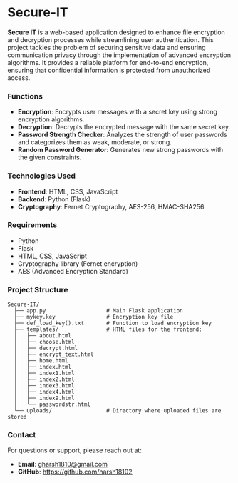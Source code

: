 # Secure-IT

**Secure IT** is a web-based application designed to enhance file encryption and decryption processes while streamlining user authentication. This project tackles the problem of securing sensitive data and ensuring communication privacy through the implementation of advanced encryption algorithms. It provides a reliable platform for end-to-end encryption, ensuring that confidential information is protected from unauthorized access.

### Functions
- **Encryption**: Encrypts user messages with a secret key using strong encryption algorithms.
- **Decryption**: Decrypts the encrypted message with the same secret key.
- **Password Strength Checker**: Analyzes the strength of user passwords and categorizes them as weak, moderate, or strong.
- **Random Password Generator**: Generates new strong passwords with the given constraints.

### Technologies Used
- **Frontend**: HTML, CSS, JavaScript
- **Backend**: Python (Flask)
- **Cryptography**: Fernet Cryptography, AES-256, HMAC-SHA256

### Requirements
- Python
- Flask
- HTML, CSS, JavaScript
- Cryptography library (Fernet encryption)
- AES (Advanced Encryption Standard)

### Project Structure
```
Secure-IT/
  ├── app.py                   # Main Flask application
  ├── mykey.key                # Encryption key file
  ├── def_load_key().txt       # Function to load encryption key
  ├── templates/               # HTML files for the frontend:
  │   ├── about.html
  │   ├── choose.html
  │   ├── decrypt.html
  │   ├── encrypt_text.html
  │   ├── home.html
  │   ├── index.html
  │   ├── index1.html
  │   ├── index2.html
  │   ├── index3.html
  │   ├── index4.html
  │   ├── index9.html
  │   └── passwordstr.html
  └── uploads/                 # Directory where uploaded files are stored
```

### Contact
For questions or support, please reach out at:
- **Email**: gharsh1810@gmail.com
- **GitHub**: https://github.com/harsh18102
